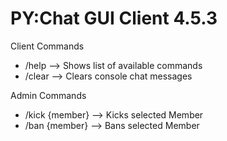# PY:Chat GUI Client 4.5.3

Client Commands
- /help --> Shows list of available commands
- /clear --> Clears console chat messages

Admin Commands
- /kick {member} --> Kicks selected Member
- /ban {member} --> Bans selected Member